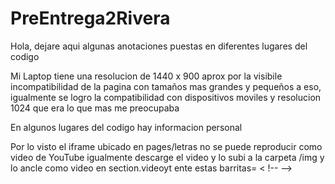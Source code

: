# PreEntrega2Rivera

Hola, dejare aqui algunas anotaciones puestas en diferentes lugares del codigo

Mi Laptop tiene una resolucion de 1440 x 900 aprox por la visibile incompatibilidad de la pagina con tamaños mas grandes y pequeños a eso, igualmente se logro la compatibilidad con dispositivos moviles y resolucion 1024 que era lo que mas me preocupaba

En algunos lugares del codigo hay informacion personal

Por lo visto el iframe ubicado en pages/letras no se puede reproducir como video de YouTube igualmente descarge el video y lo subi a la carpeta /img y lo ancle como video en section.videoyt ente estas barritas= < !-- -->
